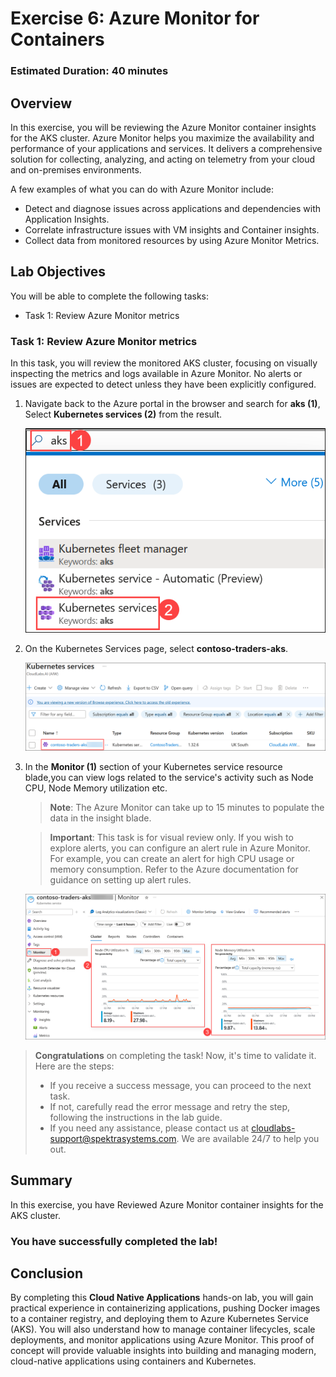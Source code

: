 # Exercise 6: Azure Monitor for Containers
   
### Estimated Duration: 40 minutes

## Overview

In this exercise, you will be reviewing the Azure Monitor container insights for the AKS cluster. Azure Monitor helps you maximize the availability and performance of your applications and services. It delivers a comprehensive solution for collecting, analyzing, and acting on telemetry from your cloud and on-premises environments.

A few examples of what you can do with Azure Monitor include:

- Detect and diagnose issues across applications and dependencies with Application Insights.
- Correlate infrastructure issues with VM insights and Container insights.
- Collect data from monitored resources by using Azure Monitor Metrics.

## Lab Objectives

You will be able to complete the following tasks:

- Task 1: Review Azure Monitor metrics

### Task 1: Review Azure Monitor metrics

In this task, you will review the monitored AKS cluster, focusing on visually inspecting the metrics and logs available in Azure Monitor. No alerts or issues are expected to detect unless they have been explicitly configured.

1. Navigate back to the Azure portal in the browser and search for **aks (1)**, Select **Kubernetes services (2)** from the result.

   ![This is a screenshot of the Azure Portal for AKS showing adding a Namespace.](media/E6T1S1.png "Add a Namespace")
     
1. On the Kubernetes Services page, select **contoso-traders-aks<inject key="DeploymentID" enableCopy="false"/>**.

   ![](media/E6T1S2.png "select aks")
   
1. In the **Monitor (1)** section of your Kubernetes service resource blade,you can view logs related to the service's activity such as Node CPU, Node Memory utilization etc.

   > **Note**: The Azure Monitor can take up to 15 minutes to populate the data in the insight blade.

   > **Important**: This task is for visual review only. If you wish to explore alerts, you can configure an alert rule in Azure Monitor. For example, you can create an alert for high CPU usage or memory consumption. Refer to the Azure documentation for guidance on setting up alert rules.
    
    ![This is a screenshot of the Azure Portal for AKS showing adding a Namespace.](media/E6T1S3.png "Add a Namespace")


> **Congratulations** on completing the task! Now, it's time to validate it. Here are the steps:
> - If you receive a success message, you can proceed to the next task.
> - If not, carefully read the error message and retry the step, following the instructions in the lab guide. 
> - If you need any assistance, please contact us at cloudlabs-support@spektrasystems.com. We are available 24/7 to help you out.

<validation step="ba51688d-c5b8-43c8-811c-e78e9a5539ce" />

## Summary

In this exercise, you have Reviewed Azure Monitor container insights for the AKS cluster.

### You have successfully completed the lab!

## Conclusion

By completing this **Cloud Native Applications** hands-on lab, you will gain practical experience in containerizing applications, pushing Docker images to a container registry, and deploying them to Azure Kubernetes Service (AKS). You will also understand how to manage container lifecycles, scale deployments, and monitor applications using Azure Monitor. This proof of concept will provide valuable insights into building and managing modern, cloud-native applications using containers and Kubernetes.
